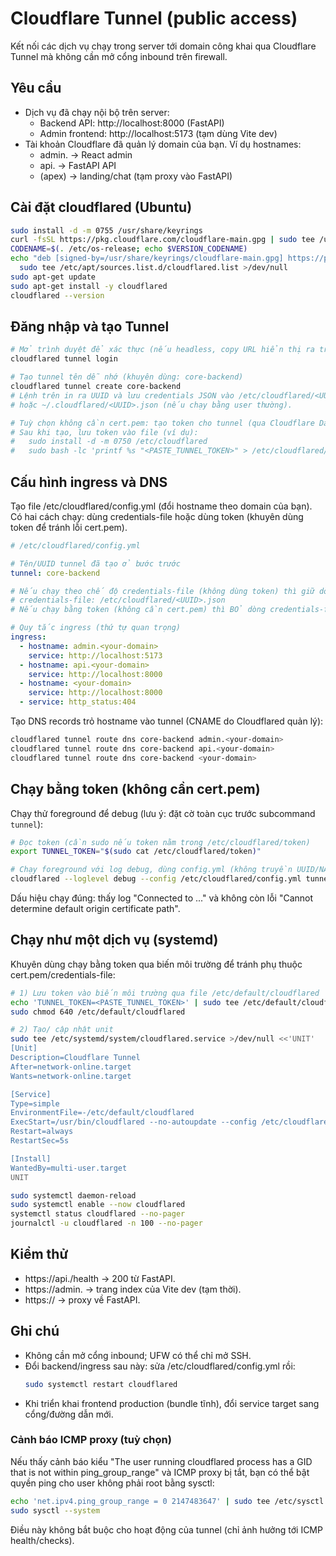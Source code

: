 # Cloudflare Tunnel (public access)

Kết nối các dịch vụ chạy trong server tới domain công khai qua Cloudflare Tunnel mà không cần mở cổng inbound trên firewall.

## Yêu cầu
- Dịch vụ đã chạy nội bộ trên server:
  - Backend API: http://localhost:8000 (FastAPI)
  - Admin frontend: http://localhost:5173 (tạm dùng Vite dev)
- Tài khoản Cloudflare đã quản lý domain của bạn. Ví dụ hostnames:
  - admin.<your-domain> → React admin
  - api.<your-domain> → FastAPI API
  - <your-domain> (apex) → landing/chat (tạm proxy vào FastAPI)

## Cài đặt cloudflared (Ubuntu)
```bash
sudo install -d -m 0755 /usr/share/keyrings
curl -fsSL https://pkg.cloudflare.com/cloudflare-main.gpg | sudo tee /usr/share/keyrings/cloudflare-main.gpg >/dev/null
CODENAME=$(. /etc/os-release; echo $VERSION_CODENAME)
echo "deb [signed-by=/usr/share/keyrings/cloudflare-main.gpg] https://pkg.cloudflare.com/cloudflared ${CODENAME} main" | \
  sudo tee /etc/apt/sources.list.d/cloudflared.list >/dev/null
sudo apt-get update
sudo apt-get install -y cloudflared
cloudflared --version
```

## Đăng nhập và tạo Tunnel
```bash
# Mở trình duyệt để xác thực (nếu headless, copy URL hiển thị ra trình duyệt)
cloudflared tunnel login

# Tạo tunnel tên dễ nhớ (khuyên dùng: core-backend)
cloudflared tunnel create core-backend
# Lệnh trên in ra UUID và lưu credentials JSON vào /etc/cloudflared/<UUID>.json (nếu chạy bằng root)
# hoặc ~/.cloudflared/<UUID>.json (nếu chạy bằng user thường).

# Tuỳ chọn không cần cert.pem: tạo token cho tunnel (qua Cloudflare Dashboard hoặc CLI)
# Sau khi tạo, lưu token vào file (ví dụ):
#   sudo install -d -m 0750 /etc/cloudflared
#   sudo bash -lc 'printf %s "<PASTE_TUNNEL_TOKEN>" > /etc/cloudflared/token && chmod 640 /etc/cloudflared/token'
```

## Cấu hình ingress và DNS
Tạo file /etc/cloudflared/config.yml (đổi hostname theo domain của bạn). Có hai cách chạy: dùng credentials-file hoặc dùng token (khuyên dùng token để tránh lỗi cert.pem).

```yaml
# /etc/cloudflared/config.yml

# Tên/UUID tunnel đã tạo ở bước trước
tunnel: core-backend

# Nếu chạy theo chế độ credentials-file (không dùng token) thì giữ dòng dưới và trỏ đúng file JSON:
# credentials-file: /etc/cloudflared/<UUID>.json
# Nếu chạy bằng token (không cần cert.pem) thì BỎ dòng credentials-file này đi.

# Quy tắc ingress (thứ tự quan trọng)
ingress:
  - hostname: admin.<your-domain>
    service: http://localhost:5173
  - hostname: api.<your-domain>
    service: http://localhost:8000
  - hostname: <your-domain>
    service: http://localhost:8000
  - service: http_status:404
```

Tạo DNS records trỏ hostname vào tunnel (CNAME do Cloudflared quản lý):
```bash
cloudflared tunnel route dns core-backend admin.<your-domain>
cloudflared tunnel route dns core-backend api.<your-domain>
cloudflared tunnel route dns core-backend <your-domain>
```

## Chạy bằng token (không cần cert.pem)

Chạy thử foreground để debug (lưu ý: đặt cờ toàn cục trước subcommand `tunnel`):

```bash
# Đọc token (cần sudo nếu token nằm trong /etc/cloudflared/token)
export TUNNEL_TOKEN="$(sudo cat /etc/cloudflared/token)"

# Chạy foreground với log debug, dùng config.yml (không truyền UUID/NAME ở cuối)
cloudflared --loglevel debug --config /etc/cloudflared/config.yml tunnel run
```

Dấu hiệu chạy đúng: thấy log "Connected to ..." và không còn lỗi "Cannot determine default origin certificate path".

## Chạy như một dịch vụ (systemd)

Khuyên dùng chạy bằng token qua biến môi trường để tránh phụ thuộc cert.pem/credentials-file:

```bash
# 1) Lưu token vào biến môi trường qua file /etc/default/cloudflared
echo 'TUNNEL_TOKEN=<PASTE_TUNNEL_TOKEN>' | sudo tee /etc/default/cloudflared >/dev/null
sudo chmod 640 /etc/default/cloudflared

# 2) Tạo/ cập nhật unit
sudo tee /etc/systemd/system/cloudflared.service >/dev/null <<'UNIT'
[Unit]
Description=Cloudflare Tunnel
After=network-online.target
Wants=network-online.target

[Service]
Type=simple
EnvironmentFile=-/etc/default/cloudflared
ExecStart=/usr/bin/cloudflared --no-autoupdate --config /etc/cloudflared/config.yml --loglevel info tunnel run
Restart=always
RestartSec=5s

[Install]
WantedBy=multi-user.target
UNIT

sudo systemctl daemon-reload
sudo systemctl enable --now cloudflared
systemctl status cloudflared --no-pager
journalctl -u cloudflared -n 100 --no-pager
```

## Kiểm thử
- https://api.<your-domain>/health → 200 từ FastAPI.
- https://admin.<your-domain> → trang index của Vite dev (tạm thời).
- https://<your-domain> → proxy về FastAPI.

## Ghi chú
- Không cần mở cổng inbound; UFW có thể chỉ mở SSH.
- Đổi backend/ingress sau này: sửa /etc/cloudflared/config.yml rồi:
  ```bash
  sudo systemctl restart cloudflared
  ```
- Khi triển khai frontend production (bundle tĩnh), đổi service target sang cổng/đường dẫn mới.

### Cảnh báo ICMP proxy (tuỳ chọn)
Nếu thấy cảnh báo kiểu "The user running cloudflared process has a GID that is not within ping_group_range" và ICMP proxy bị tắt, bạn có thể bật quyền ping cho user không phải root bằng sysctl:

```bash
echo 'net.ipv4.ping_group_range = 0 2147483647' | sudo tee /etc/sysctl.d/99-cloudflared-icmp.conf
sudo sysctl --system
```
Điều này không bắt buộc cho hoạt động của tunnel (chỉ ảnh hưởng tới ICMP health/checks).
